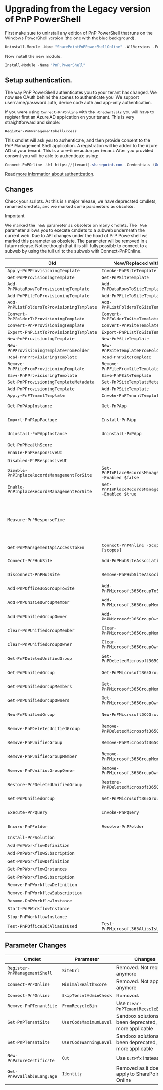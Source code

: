 # Upgrading from the Legacy version of PnP PowerShell

First make sure to uninstall any edition of PnP PowerShell that runs on the Windows PowerShell version (the one with the blue background).

```powershell
Uninstall-Module -Name "SharePointPnPPowerShellOnline" -AllVersions -Force
```

Now install the new module:

```powershell
Install-Module -Name "PnP.PowerShell"
```
## Setup authentication. 

The way PnP PowerShell authenticates you to your tenant has changed. We now use OAuth behind the scenes to authenticate you. We support username/password auth, device code auth and app-only authentication.

If you were using `Connect-PnPOnline` with the `-Credentials` you will have to register first an Azure AD application on your tenant. This is very straightforward and simple:

```powershell
Register-PnPManagementShellAccess
```

This cmdlet will ask you to authenticate, and then provide consent to the PnP Management Shell application. A registration will be added to the Azure AD of your tenant. This is a one-time action per tenant. After you provided consent you will be able to authenticate using:

```powershell
Connect-PnPOnline -Url https://[tenant].sharepoint.com -Credentials (Get-Credential)
```

Read [more information about authentication](./authentication.md).

## Changes

Check your scripts. As this is a major release, we have deprecated cmdlets, renamed cmdlets, and we marked some parameters as obsolete. 

> [!Important]
> We marked the `-Web` parameter as obsolete on many cmdlets. The `-Web` parameter allows you to execute cmdlets to a subweb underneath the current web. Due to API changes under the hood of PnP Powershell we marked this parameter as obsolete. The parameter will be removed in a future release. Notice though that it is still fully possible to connect to a subweb by using the full url to the subweb with Connect-PnPOnline.

|Old|New/Replaced with|Notes|
|----|----|---|
|`Apply-PnPProvisioningTemplate`|`Invoke-PnPSiteTemplate`||
|`Get-PnPProvisioningTemplate`|`Get-PnPSiteTemplate`||
|`Add-PnPDataRowsToProvisioningTemplate`|`Add-PnPDataRowsToSiteTemplate`||
|`Add-PnPFileToProvisioningTemplate`|`Add-PnPFileToSiteTemplate`||
|`Add-PnPListFoldersToProvisioningTemplate`|`Add-PnPListFoldersToSiteTemplate`||
|`Convert-PnPFolderToProvisioningTemplate`|`Convert-PnPFolderToSiteTemplate`||
|`Convert-PnPProvisioningTemplate`|`Convert-PnPSiteTemplate`||
|`Export-PnPListToProvisioningTemplate`|`Export-PnPListToSiteTemplate`||
|`New-PnPProvisioningTemplate`|`New-PnPSiteTemplate`||
|`New-PnPProvisioningTemplateFromFolder`|`New-PnPSiteTemplateFromFolder`||
|`Read-PnPProvisioningTemplate`|`Read-PnPSiteTemplate`||
|`Remove-PnPFileFromProvisioningTemplate`|`Remove-PnPFileFromSiteTemplate`||
|`Save-PnPProvisioningTemplate`|`Save-PnPSiteTemplate`||
|`Set-PnPProvisioningTemplateMetadata`|`Set-PnPSiteTemplateMetadata`||
|`Add-PnPProvisioningTemplate`|`Add-PnPSiteTemplate`||
|`Apply-PnPTenantTemplate`|`Invoke-PnPTenantTemplate`||
|`Get-PnPAppInstance`|`Get-PnPApp`|Different parameters|
|`Import-PnPAppPackage`|`Install-PnPApp`|Different parameters|
|`Uninstall-PnPAppInstance`|`Uninstall-PnPApp`|Different parameters|
|`Get-PnPHealthScore`||Deprecated|
|`Enable-PnPResponsiveUI`||Deprecated|
|`Disabled-PnPResponsiveUI`||Deprecated|
|`Disable-PnPInplaceRecordsManagementForSite`|`Set-PnPInPlaceRecordsManagement -Enabled $false`||
|`Enable-PnPInplaceRecordsManagementForSite`|`Set-PnPInPlaceRecordsManagement -Enabled $true`||
|`Measure-PnPResponseTime`||Deprecated. Consider using Fiddler for more detailed data|
|`Get-PnPManagementApiAccessToken`|`Connect-PnPOnline -Scopes [scopes]`||
|`Connect-PnPHubSite`|`Add-PnPHubSiteAssociation`|Removed alias|
|`Disconnect-PnPHubSite`|`Remove-PnPHubSiteAssociation`|Removed alias|
|`Add-PnPOffice365GroupToSite`|`Add-PnPMicrosoft365GroupToSite`|Removed alias|
|`Add-PnPUnifiedGroupMember`|`Add-PnPMicrosoft365GroupMember`|Removed alias|
|`Add-PnPUnifiedGroupOwner`|`Add-PnPMicrosoft365GroupOwner`|Removed alias|
|`Clear-PnPUnifiedGroupMember`|`Clear-PnPMicrosoft365GroupMember`|Removed alias|
|`Clear-PnPUnifiedGroupOwner`|`Clear-PnPMicrosoft365GroupOwner`|Removed alias|
|`Get-PnPDeletedUnifiedGroup`|`Get-PnPDeletedMicrosoft365Group`|Removed alias|
|`Get-PnPUnifiedGroup`|`Get-PnPMicrosoft365Group`|Removed alias|
|`Get-PnPUnifiedGroupMembers`|`Get-PnPMicrosoft365GroupMembers`|Removed alias|
|`Get-PnPUnifiedGroupOwners`|`Get-PnPMicrosoft365GroupOwners`|Removed alias|
|`New-PnPUnifiedGroup`|`New-PnPMicrosoft365Group`|Removed alias|
|`Remove-PnPDeletedUnifiedGroup`|`Remove-PnPDeletedMicrosoft365Group`|Removed alias|
|`Remove-PnPUnifiedGroup`|`Remove-PnPMicrosoft365Group`|Removed alias|
|`Remove-PnPUnifiedGroupMember`|`Remove-PnPMicrosoft365GroupMember`|Removed alias|
|`Remove-PnPUnifiedGroupOwner`|`Remove-PnPMicrosoft365GroupOwner`|Removed alias|
|`Restore-PnPDeletedUnifiedGroup`|`Restore-PnPDeletedMicrosoft365Group`|Removed alias|
|`Set-PnPUnifiedGroup`|`Set-PnPMicrosoft365Group`|Removed alias|
|`Execute-PnPQuery`|`Invoke-PnPQuery`|Removed alias|
|`Ensure-PnPFolder`|`Resolve-PnPFolder`|Removed alias|
|`Install-PnPSolution`||Deprecated|
|`Add-PnPWorkflowDefinition`||Deprecated|
|`Add-PnPWorkflowSubscription`||Deprecated|
|`Get-PnPWorkflowDefinition`||Deprecated|
|`Get-PnPWorkflowInstances`||Deprecated|
|`Get-PnPWorkflowSubscription`||Deprecated|
|`Remove-PnPWorkflowDefinition`||Deprecated|
|`Remove-PnPWorkflowSubscription`||Deprecated|
|`Resume-PnPWorkflowInstance`||Deprecated|
|`Start-PnPWorkflowInstance`||Deprecated|
|`Stop-PnPWorkflowInstance`||Deprecated|
|`Test-PnPOffice365AliasIsUsed`|`Test-PnPMicrosoft365AliasIsUsed`||

## Parameter Changes

|Cmdlet|Parameter|Changes|
|------|---------|-------|
|`Register-PnPManagementShell`|`SiteUrl`|Removed. Not required anymore|
|`Connect-PnPOnline`|`MinimalHealthScore`|Removed. Not applicable anymore|
|`Connect-PnPOnline`|`SkipTenantAdminCheck`|Removed.|
|`Remove-PnPTenantSite`|`FromRecycleBin`|Use `Clear-PnPTenantRecycleBinItem`|
|`Set-PnPTenantSite`|`UserCodeMaximumLevel`|Sandbox solutions have been deprecated, no more applicable|
|`Set-PnPTenantSite`|`UserCodeWarningLevel`|Sandbox solutions have been deprecated, no more applicable|
|`New-PnPAzureCertificate`|`Out`|Use `OutPfx` instead|
|`Get-PnPAvailableLanguage`|`Identity`|Removed as it does not apply to SharePoint Online|

